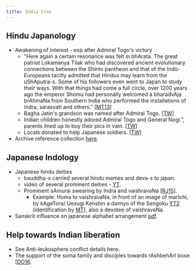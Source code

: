 ```yaml
---
title: India ties
---
```


## Hindu Japanology
- Awakening of interest - esp after Admiral Togo's victory
    - "Here again a certain resonance was felt in bhArata. The great patriot Lokamanya Tilak who had discovered ancient evolutionary connections between the Shinto pantheon and that of the Indo-Europeans tacitly admitted that Hindus may learn from the uShAputra-s. Some of his followers even went to Japan to study their ways. With that things had come a full circle, over 1200 years ago the emperor Shomu had personally welcomed a bharadvAja brAhmaNa from Southern India who performed the installations of indra, sarasvatI and others." \[[MT13](https://manasataramgini.wordpress.com/2013/08/15/the-moment-of-silence/)\]
    - Bagha Jatin's grandson was named after Admiral Togo. \[[TW](https://twitter.com/Rjrasva/status/873117347237601280)\]    
    - Indian children honestly adored Admiral Togo and General Nogi.”, parents lined up to buy their pics in vain. \[[TW](https://twitter.com/Rjrasva/status/873117347237601280)\]
    - Locals donated to help Japanese soldiers. \[[TW](https://twitter.com/Rjrasva/status/519832220811661312)\]
- Archive reference collection [here](https://archive.org/details/AntiForeignismAndWesternLearningInEarlyModernJapan).

## Japanese Indology
- Japanese hindu deities
    - bauddha-s carried several hindu memes and deva-s to japan.
    - video of several prominent deities - [YT](https://www.youtube.com/watch?v=8WaenzbSJwk).
    - Prominent sAmurai swearing by Indra and vaishravaNa \[[RJ15](https://twitter.com/Rjrasva/status/630344370999459840)\].
        - Example: Homa to vaishravaNa, in front of an image of marIchi, by kAgeTora/ Uesugi Kenshin a daimyo of the Sengoku [YT2](https://www.youtube.com/watch?v=QrriW9gFXsk) (identification by [MT](https://twitter.com/yenkak/status/630249442613051392)), also a devotee of vaishravaNa.
- Sanskrit influence on japanese alphabet arrangement [pdf](http://files.eric.ed.gov/fulltext/ED043872.pdf).

## Help towards Indian liberation
- See Anti-leukosphere conflict details here.
- The support of the soma family and disciples towards rAshbehArI bose \[[DO16](http://www.dailyo.in/politics/rashbehari-bose-indian-freedom-struggle-japan-british-raj-tosiko-soma-bose/story/1/10005.html).